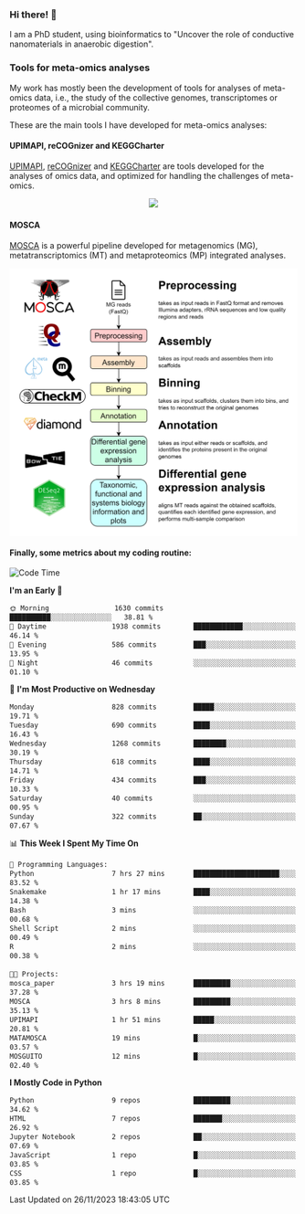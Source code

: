 ### Hi there! 👋

I am a PhD student, using bioinformatics to "Uncover the role of conductive nanomaterials in anaerobic digestion".

### Tools for meta-omics analyses

My work has mostly been the development of tools for analyses of meta-omics data, i.e., the study of the collective genomes, transcriptomes or proteomes of a microbial community.

These are the main tools I have developed for meta-omics analyses:

#### UPIMAPI, reCOGnizer and KEGGCharter

[UPIMAPI](https://github.com/iquasere/UPIMAPI), [reCOGnizer](https://github.com/iquasere/reCOGnizer) and [KEGGCharter](https://github.com/iquasere/KEGGCharter) are tools developed for the analyses of omics data, and optimized for handling the challenges of meta-omics.

<p align="center">
    <img src="assets/annotation_paper.png">
</p>

#### MOSCA

[MOSCA](https://github.com/iquasere/MOSCA) is a powerful pipeline developed for metagenomics (MG), metatranscriptomics (MT) and metaproteomics (MP) integrated analyses.

<p align="center">
    <img src="assets/mosca_workflow.png" align="center" width="700">
</p>


#### Finally, some metrics about my coding routine:

<!--START_SECTION:waka-->
![Code Time](http://img.shields.io/badge/Code%20Time-711%20hrs%2053%20mins-blue)

**I'm an Early 🐤** 

```text
🌞 Morning                1630 commits        ██████████░░░░░░░░░░░░░░░   38.81 % 
🌆 Daytime                1938 commits        ████████████░░░░░░░░░░░░░   46.14 % 
🌃 Evening                586 commits         ███░░░░░░░░░░░░░░░░░░░░░░   13.95 % 
🌙 Night                  46 commits          ░░░░░░░░░░░░░░░░░░░░░░░░░   01.10 % 
```
📅 **I'm Most Productive on Wednesday** 

```text
Monday                   828 commits         █████░░░░░░░░░░░░░░░░░░░░   19.71 % 
Tuesday                  690 commits         ████░░░░░░░░░░░░░░░░░░░░░   16.43 % 
Wednesday                1268 commits        ████████░░░░░░░░░░░░░░░░░   30.19 % 
Thursday                 618 commits         ████░░░░░░░░░░░░░░░░░░░░░   14.71 % 
Friday                   434 commits         ███░░░░░░░░░░░░░░░░░░░░░░   10.33 % 
Saturday                 40 commits          ░░░░░░░░░░░░░░░░░░░░░░░░░   00.95 % 
Sunday                   322 commits         ██░░░░░░░░░░░░░░░░░░░░░░░   07.67 % 
```


📊 **This Week I Spent My Time On** 

```text
💬 Programming Languages: 
Python                   7 hrs 27 mins       █████████████████████░░░░   83.52 % 
Snakemake                1 hr 17 mins        ████░░░░░░░░░░░░░░░░░░░░░   14.38 % 
Bash                     3 mins              ░░░░░░░░░░░░░░░░░░░░░░░░░   00.68 % 
Shell Script             2 mins              ░░░░░░░░░░░░░░░░░░░░░░░░░   00.49 % 
R                        2 mins              ░░░░░░░░░░░░░░░░░░░░░░░░░   00.38 % 

🐱‍💻 Projects: 
mosca_paper              3 hrs 19 mins       █████████░░░░░░░░░░░░░░░░   37.28 % 
MOSCA                    3 hrs 8 mins        █████████░░░░░░░░░░░░░░░░   35.13 % 
UPIMAPI                  1 hr 51 mins        █████░░░░░░░░░░░░░░░░░░░░   20.81 % 
MATAMOSCA                19 mins             █░░░░░░░░░░░░░░░░░░░░░░░░   03.57 % 
MOSGUITO                 12 mins             █░░░░░░░░░░░░░░░░░░░░░░░░   02.40 % 
```

**I Mostly Code in Python** 

```text
Python                   9 repos             █████████░░░░░░░░░░░░░░░░   34.62 % 
HTML                     7 repos             ███████░░░░░░░░░░░░░░░░░░   26.92 % 
Jupyter Notebook         2 repos             ██░░░░░░░░░░░░░░░░░░░░░░░   07.69 % 
JavaScript               1 repo              █░░░░░░░░░░░░░░░░░░░░░░░░   03.85 % 
CSS                      1 repo              █░░░░░░░░░░░░░░░░░░░░░░░░   03.85 % 
```




 Last Updated on 26/11/2023 18:43:05 UTC
<!--END_SECTION:waka-->
